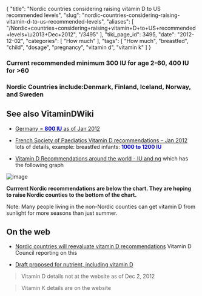 {
    "title": "Nordic countries considering raising vitamin D to US recommended levels",
    "slug": "nordic-countries-considering-raising-vitamin-d-to-us-recommended-levels",
    "aliases": [
        "/Nordic+countries+considering+raising+vitamin+D+to+US+recommended+levels+\u2013+Dec+2012",
        "/3495"
    ],
    "tiki_page_id": 3495,
    "date": "2012-12-02",
    "categories": [
        "How much"
    ],
    "tags": [
        "How much",
        "breastfed",
        "child",
        "dosage",
        "pregnancy",
        "vitamin d",
        "vitamin k"
    ]
}


### Current recommended minimum  300 IU for age 2-60,  400 IU for >60

### Nordic Countries include:Denmark, Finland, Iceland, Norway,  and Sweden

## See also VitaminDWiki

* [Germany =   **<span style="color:#00F;">800 IU</span>**   as of Jan 2012](/tags/germany-span-stylecolor00f800-iuspan-as-of-jan-2012.html)

* [French Society of Paediatics Vitamin D recommendations – Jan 2012](/posts/french-society-of-paediatics-vitamin-d-recommendations) lots of details, example: breastfed infants:  **<span style="color:#00F;">1000 to 1200 IU</span>** 

* [Vitamin D Recommendations around the world - IU and ng](/posts/vitamin-d-recommendations-around-the-world-iu-and-ng) which has the following graph

<img src="/attachments/d3.mock.jpg" alt="image">

 **Currrent Nordic recommendations are below the chart. They are hoping to raise Nordic counties to the bottom of the chart.** 

Note: Many people living in the non-Nordic counties can get vitamin D from sunlight for more seasons than just summer.

## On the web

* [Nordic countries will reevaluate vitamin D recommendations](http://www.vitamindcouncil.org/index.aspx?o=3948&newsitem=227) Vitamin D Council reporting on this

* [Draft proposed for nutrient, including vitamin D](http://www.slv.se/en-gb/Startpage-NNR/)

> Vitamin D details not at the website as of Dec 2, 2012

> Vitamin K details are on the website